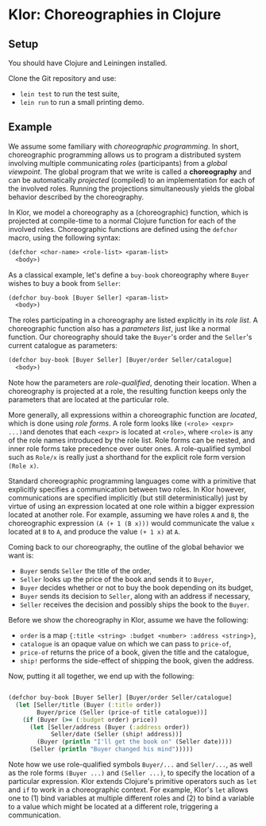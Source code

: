 # Klor: Choreographies in Clojure

## Setup

You should have Clojure and Leiningen installed.

Clone the Git repository and use:

- `lein test` to run the test suite,
- `lein run` to run a small printing demo.

## Example

We assume some familiary with *choreographic programming*.
In short, choreographic programming allows us to program a distributed system involving multiple communicating *roles* (participants) from a *global viewpoint*.
The global program that we write is called a **choreography** and can be automatically *projected* (compiled) to an implementation for each of the involved roles.
Running the projections simultaneously yields the global behavior described by the choreography.

In Klor, we model a choreography as a (choreographic) function, which is projected at compile-time to a normal Clojure function for each of the involved roles.
Choreographic functions are defined using the `defchor` macro, using the following syntax:

```clojure
(defchor <chor-name> <role-list> <param-list>
  <body>)
```

As a classical example, let's define a `buy-book` choreography where `Buyer` wishes to buy a book from `Seller`:

```clojure
(defchor buy-book [Buyer Seller] <param-list>
  <body>)
```

The roles participating in a choreography are listed explicitly in its *role list*.
A choreographic function also has a *parameters list*, just like a normal function.
Our choreography should take the `Buyer`'s order and the `Seller`'s current catalogue as parameters:

```clojure
(defchor buy-book [Buyer Seller] [Buyer/order Seller/catalogue]
  <body>)
```

Note how the parameters are *role-qualified*, denoting their location.
When a choreography is projected at a role, the resulting function keeps only the parameters that are located at the particular role.

More generally, all expressions within a choreographic function are *located*, which is done using *role forms*.
A role form looks like `(<role> <expr> ...)`and denotes that each `<expr>` is located at `<role>`, where `<role>` is any of the role names introduced by the role list.
Role forms can be nested, and inner role forms take precedence over outer ones.
A role-qualified symbol such as `Role/x` is really just a shorthand for the explicit role form version `(Role x)`.

Standard choreographic programming languages come with a primitive that explicitly specifies a communication between two roles.
In Klor however, communications are specified implicitly (but still deterministically) just by virtue of using an expression located at one role within a bigger expression located at another role.
For example, assuming we have roles `A` and `B`, the choreographic expression `(A (+ 1 (B x)))` would communicate the value `x` located at `B` to `A`, and produce the value `(+ 1 x)` at `A`.

Coming back to our choreography, the outline of the global behavior we want is:

- `Buyer` sends `Seller` the title of the order,
- `Seller` looks up the price of the book and sends it to `Buyer`,
- `Buyer` decides whether or not to buy the book depending on its budget,
- `Buyer` sends its decision to `Seller`, along with an address if necessary,
- `Seller` receives the decision and possibly ships the book to the `Buyer`.

Before we show the choreography in Klor, assume we have the following:

- `order` is a map `{:title <string> :budget <number> :address <string>}`,
- `catalogue` is an opaque value on which we can pass to `price-of`,
- `price-of` returns the price of a book, given the title and the catalogue,
- `ship!` performs the side-effect of shipping the book, given the address.

Now, putting it all together, we end up with the following:

```clojure

(defchor buy-book [Buyer Seller] [Buyer/order Seller/catalogue]
  (let [Seller/title (Buyer (:title order))
        Buyer/price (Seller (price-of title catalogue))]
    (if (Buyer (>= (:budget order) price))
      (let [Seller/address (Buyer (:address order))
            Seller/date (Seller (ship! address))]
        (Buyer (println "I'll get the book on" (Seller date))))
      (Seller (println "Buyer changed his mind")))))
```

Note how we use role-qualified symbols `Buyer/...` and `Seller/...`, as well as the role forms `(Buyer ...)` and `(Seller ...)`, to specify the location of a particular expression.
Klor extends Clojure's primitive operators such as `let` and `if` to work in a choreographic context.
For example, Klor's `let` allows one to (1) bind variables at multiple different roles and (2) to bind a variable to a value which might be located at a different role, triggering a communication.

